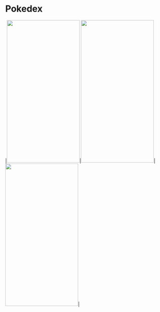# Pokedex

|<img src="https://user-images.githubusercontent.com/62848565/147867893-33dfbd09-c4ea-4e2e-9326-39f41c176965.png" width=230 height=450>|<img src="https://user-images.githubusercontent.com/62848565/147867895-e82f0aa0-bb86-455c-86c1-7e16c01d5ca8.png" width=230 height=450>|<img src="https://user-images.githubusercontent.com/62848565/147867897-3454fcc7-7994-41f7-a82d-b2ebd2967708.png" width=230 height=450>|
